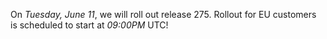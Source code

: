 On *Tuesday, June 11*, we will roll out release 275.
Rollout for EU customers is scheduled to start at *09:00PM* UTC!
